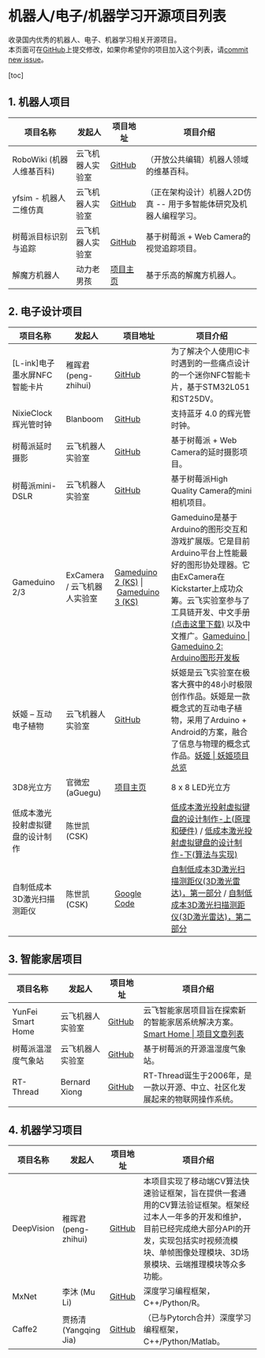 # 机器人/电子/机器学习开源项目列表

收录国内优秀的机器人、电子、机器学习相关开源项目。  
本页面可在[GitHub](https://github.com/yfrobotics/opensource-projects-robotics-ai)上提交修改，如果你希望你的项目加入这个列表，请[commit new issue](https://github.com/yfrobotics/opensource-projects-robotics-ai/issues)。

[toc]

## 1. 机器人项目

| 项目名称                  | 发起人           | 项目地址                                                     | 项目介绍                                                     |
| ------------------------- | ---------------- | ------------------------------------------------------------ | ------------------------------------------------------------ |
| RoboWiki (机器人维基百科) | 云飞机器人实验室 | [GitHub](https://github.com/yfrobotics/robowiki)             | （开放公共编辑）机器人领域的维基百科。                       |
| yfsim - 机器人二维仿真    | 云飞机器人实验室 | [GitHub](https://github.com/yfrobotics/yfsim)                | （正在架构设计）机器人2D仿真 -- 用于多智能体研究及机器人编程学习。 |
| 树莓派目标识别与追踪      | 云飞机器人实验室 | [GitHub](https://github.com/automaticdai/rpi-object-detection) | 基于树莓派 + Web Camera的视觉追踪项目。                      |
| 解魔方机器人              | 动力老男孩       | [项目主页](http://www.diy-robots.com/?page_id=46)            | 基于乐高的解魔方机器人。                                     |

## 2. 电子设计项目

| 项目名称                      | 发起人                      | 项目地址                                                     | 项目介绍                                                     |
| ---------------------------- | -------------------------- | ------------------------------------------------------------ | ----------------------------------------------------------- |
| [L-ink]电子墨水屏NFC智能卡片 | 稚晖君(peng-zhihui) | [GitHub](https://github.com/peng-zhihui/L-ink_Card) | 为了解决个人使用IC卡时遇到的一些痛点设计的一个迷你NFC智能卡片，基于STM32L051和ST25DV。 |
| NixieClock辉光管时钟 | Blanboom | [GitHub](https://github.com/blanboom/NixieClock) | 支持蓝牙 4.0 的辉光管时钟。 |
| 树莓派延时摄影                | 云飞机器人实验室            | [GitHub](https://github.com/automaticdai/rpi-timelapse)      | 基于树莓派 + Web Camera的延时摄影项目。                      |
| 树莓派mini-DSLR               | 云飞机器人实验室            | [GitHub](https://github.com/automaticdai/rpi-mini-dslr-camera) | 基于树莓派High Quality Camera的mini相机项目。                |
| Gameduino 2/3                 | ExCamera / 云飞机器人实验室 | [Gameduino 2 (KS)](https://www.kickstarter.com/projects/2084212109/gameduino-2-this-time-its-personal?ref=discovery&term=Gameduino) \| [Gameduino 3 (KS)](https://www.kickstarter.com/projects/2084212109/gameduino-3?ref=discovery&term=Gameduino) | Gameduino是基于Arduino的图形交互和游戏扩展版。它是目前Arduino平台上性能最好的图形协处理器。它由ExCamera在Kickstarter上成功众筹。云飞实验室参与了工具链开发、中文手册 [(点击这里下载)](http://excamera.com/files/gd2book_cn.pdf) 以及中文推广。[Gameduino \| Gameduino 2: Arduino图形开发板](https://www.yfworld.com/?p=4280) |
| 妖姬 – 互动电子植物 | 云飞机器人实验室            | [GitHub](https://github.com/automaticdai/arduino-yaoji)      | 妖姬是云飞实验室在极客大赛中的48小时极限创作作品。妖姬是一款概念式的互动电子植物，采用了Arduino + Android的方案，融合了信息与物理的概念式作品。[妖姬 \| 妖姬项目总览](https://www.yfworld.com/?p=4287) |
| 3D8光立方 | 官微宏 (aGuegu) | [项目主页](http://aguegu.net/?page_id=99) | 8 x 8 LED光立方 |
| 低成本激光投射虚拟键盘的设计制作 | 陈世凯 (CSK) |  | [低成本激光投射虚拟键盘的设计制作-上(原理和硬件)](http://www.csksoft.net/blog/post/lowcost.laserkbd_part1.html) / [低成本激光投射虚拟键盘的设计制作-下(算法与实现)](http://www.csksoft.net/blog/post/lowcost.laserkbd_part2.html) |
| 自制低成本3D激光扫描测距仪 | 陈世凯 (CSK) | [Google Code](https://code.google.com/archive/p/rp-3d-scanner/) | [自制低成本3D激光扫描测距仪(3D激光雷达)，第一部分](http://www.csksoft.net/blog/post/lowcost_3d_laser_ranger_1.html) / [自制低成本3D激光扫描测距仪(3D激光雷达)，第二部分](http://www.csksoft.net/blog/post/lowcost_3d_laser_ranger_2.html) |

## 3. 智能家居项目

| 项目名称           | 发起人           | 项目地址                                                     | 项目介绍                                                     |
| ------------------ | ---------------- | ------------------------------------------------------------ | ------------------------------------------------------------ |
| YunFei Smart Home  | 云飞机器人实验室 | [GitHub](https://github.com/yfrobotics/yf-home-iot)          | 云飞智能家居项目旨在探索新的智能家居系统解决方案。[Smart Home \| 项目文章列表](https://www.yfworld.com/?cat=38) |
| 树莓派温湿度气象站 | 云飞机器人实验室 | [GitHub](https://github.com/automaticdai/rpi-environmental-sensing) | 基于树莓派的开源温湿度气象站。                               |
| RT-Thread          | Bernard Xiong    | [GitHub](https://github.com/RT-Thread/rt-thread)             | RT-Thread诞生于2006年，是一款以开源、中立、社区化发展起来的物联网操作系统。 |


## 4. 机器学习项目

| 项目名称                          | 发起人                | 项目地址                                            | 项目介绍                                                     |
| --------------------------------- | -------------------- | --------------------------------------------------- | ------------------------------------------------------------ |
| DeepVision                        | 稚晖君(peng-zhihui)   | [GitHub](https://github.com/peng-zhihui/DeepVision) | 本项目实现了移动端CV算法快速验证框架，旨在提供一套通用的CV算法验证框架。框架经过本人一年多的开发和维护，目前已经完成绝大部分API的开发，实现包括实时视频流模块、单帧图像处理模块、3D场景模块、云端推理模块等众多功能。 |
| MxNet                             | 李沐 (Mu Li)          | [GitHub](https://github.com/apache/incubator-mxnet) | 深度学习编程框架，C++/Python/R。                             |
| Caffe2 | 贾扬清 (Yangqing Jia) | [GitHub](https://github.com/facebookarchive/caffe2) | （已与Pytorch合并）深度学习编程框架，C++/Python/Matlab。           |
